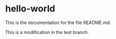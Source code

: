 # hello-world
This is the documentation for the file README.md.

This is a modification in the test branch.

